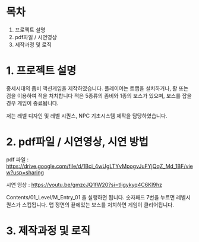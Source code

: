 # 목차

1. 프로젝트 설명
2. pdf파일 / 시연영상
3. 제작과정 및 로직

# 1. 프로젝트 설명
중세시대의 좀비 액션게임을 제작하였습니다.
플레이어는 트랩을 설치하거나, 활 또는 검을 이용하여 적을 처치합니다
적은 5종류의 좀비와 1종의 보스가 있으며, 보스를 잡을경우 게임이 종료됩니다.

저는 레벨 디자인 및 레벨 시퀀스, NPC 기초시스템 제작을 담당하였습니다.

# 2. pdf파일 / 시연영상, 시연 방법

pdf 파일 : https://drive.google.com/file/d/1Bci_4wUgLTYvMpogvJuFYjQqZ_Md_1BF/view?usp=sharing

시연 영상 : https://youtu.be/gmzcJQ1fW20?si=tligykyq4C6KI9hz

Contents/01_Level/M_Entry_01 을 실행하면 됩니다.
숫자패드 7번을 누르면 레벨시퀀스가 스킵됩니다.
맵 정면의 끝에있는 보스를 처치하면 게임이 클리어됩니다.

# 3. 제작과정 및 로직
